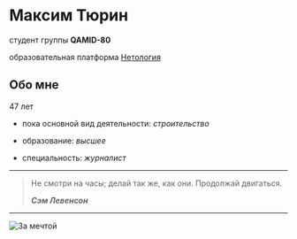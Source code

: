 # Максим Тюрин

студент группы **QAMID-80**

образовательная платформа [Нетология](https://netology.ru/)

## Обо мне

47 лет

- пока основной вид деятельности: *строительство*

- образование: *высшее*

- специальность: *журналист*

---

>Не смотри на часы; делай так же, как они. Продолжай двигаться. 
>
>***Сэм Левенсон***

---

![За мечтой](https://proprikol.ru/wp-content/uploads/2020/02/kartinki-pro-samosovershenstvovanie-14.jpg)


